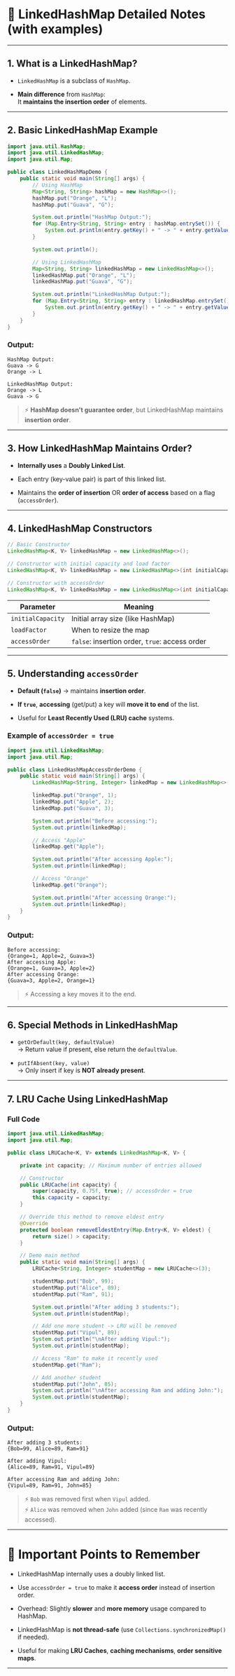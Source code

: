 
# 🧠 LinkedHashMap Detailed Notes (with examples)

---

## 1. What is a LinkedHashMap?

- `LinkedHashMap` is a subclass of `HashMap`.
    
- **Main difference** from `HashMap`:  
    It **maintains the insertion order** of elements.
    

---

## 2. Basic LinkedHashMap Example

```java
import java.util.HashMap;
import java.util.LinkedHashMap;
import java.util.Map;

public class LinkedHashMapDemo {
    public static void main(String[] args) {
        // Using HashMap
        Map<String, String> hashMap = new HashMap<>();
        hashMap.put("Orange", "L");
        hashMap.put("Guava", "G");

        System.out.println("HashMap Output:");
        for (Map.Entry<String, String> entry : hashMap.entrySet()) {
            System.out.println(entry.getKey() + " -> " + entry.getValue());
        }

        System.out.println();

        // Using LinkedHashMap
        Map<String, String> linkedHashMap = new LinkedHashMap<>();
        linkedHashMap.put("Orange", "L");
        linkedHashMap.put("Guava", "G");

        System.out.println("LinkedHashMap Output:");
        for (Map.Entry<String, String> entry : linkedHashMap.entrySet()) {
            System.out.println(entry.getKey() + " -> " + entry.getValue());
        }
    }
}
```

### Output:

```
HashMap Output:
Guava -> G
Orange -> L

LinkedHashMap Output:
Orange -> L
Guava -> G
```

> ⚡ **HashMap doesn't guarantee order**, but LinkedHashMap maintains **insertion order**.

---

## 3. How LinkedHashMap Maintains Order?

- **Internally uses** a **Doubly Linked List**.
    
- Each entry (key-value pair) is part of this linked list.
    
- Maintains the **order of insertion** OR **order of access** based on a flag (`accessOrder`).
    

---

## 4. LinkedHashMap Constructors

```java
// Basic Constructor
LinkedHashMap<K, V> linkedHashMap = new LinkedHashMap<>();

// Constructor with initial capacity and load factor
LinkedHashMap<K, V> linkedHashMap = new LinkedHashMap<>(int initialCapacity, float loadFactor);

// Constructor with accessOrder
LinkedHashMap<K, V> linkedHashMap = new LinkedHashMap<>(int initialCapacity, float loadFactor, boolean accessOrder);
```

|Parameter|Meaning|
|---|---|
|`initialCapacity`|Initial array size (like HashMap)|
|`loadFactor`|When to resize the map|
|`accessOrder`|`false`: insertion order, `true`: access order|

---

## 5. Understanding `accessOrder`

- **Default (`false`)** → maintains **insertion order**.
    
- **If `true`**, **accessing** (get/put) a key will **move it to end** of the list.
    
- Useful for **Least Recently Used (LRU) cache** systems.
    

### Example of `accessOrder = true`

```java
import java.util.LinkedHashMap;
import java.util.Map;

public class LinkedHashMapAccessOrderDemo {
    public static void main(String[] args) {
        LinkedHashMap<String, Integer> linkedMap = new LinkedHashMap<>(5, 0.75f, true);

        linkedMap.put("Orange", 1);
        linkedMap.put("Apple", 2);
        linkedMap.put("Guava", 3);

        System.out.println("Before accessing:");
        System.out.println(linkedMap);

        // Access "Apple"
        linkedMap.get("Apple");

        System.out.println("After accessing Apple:");
        System.out.println(linkedMap);

        // Access "Orange"
        linkedMap.get("Orange");

        System.out.println("After accessing Orange:");
        System.out.println(linkedMap);
    }
}
```

### Output:

```
Before accessing:
{Orange=1, Apple=2, Guava=3}
After accessing Apple:
{Orange=1, Guava=3, Apple=2}
After accessing Orange:
{Guava=3, Apple=2, Orange=1}
```

> ⚡ Accessing a key moves it to the end.

---

## 6. Special Methods in LinkedHashMap

- `getOrDefault(key, defaultValue)`  
    → Return value if present, else return the `defaultValue`.
    
- `putIfAbsent(key, value)`  
    → Only insert if key is **NOT already present**.
    

---

## 7. LRU Cache Using LinkedHashMap

### Full Code

```java
import java.util.LinkedHashMap;
import java.util.Map;

public class LRUCache<K, V> extends LinkedHashMap<K, V> {

    private int capacity; // Maximum number of entries allowed

    // Constructor
    public LRUCache(int capacity) {
        super(capacity, 0.75f, true); // accessOrder = true
        this.capacity = capacity;
    }

    // Override this method to remove eldest entry
    @Override
    protected boolean removeEldestEntry(Map.Entry<K, V> eldest) {
        return size() > capacity;
    }

    // Demo main method
    public static void main(String[] args) {
        LRUCache<String, Integer> studentMap = new LRUCache<>(3);

        studentMap.put("Bob", 99);
        studentMap.put("Alice", 89);
        studentMap.put("Ram", 91);

        System.out.println("After adding 3 students:");
        System.out.println(studentMap);

        // Add one more student -> LRU will be removed
        studentMap.put("Vipul", 89);
        System.out.println("\nAfter adding Vipul:");
        System.out.println(studentMap);

        // Access "Ram" to make it recently used
        studentMap.get("Ram");

        // Add another student
        studentMap.put("John", 85);
        System.out.println("\nAfter accessing Ram and adding John:");
        System.out.println(studentMap);
    }
}
```

### Output:

```
After adding 3 students:
{Bob=99, Alice=89, Ram=91}

After adding Vipul:
{Alice=89, Ram=91, Vipul=89}

After accessing Ram and adding John:
{Vipul=89, Ram=91, John=85}
```

> ⚡ `Bob` was removed first when `Vipul` added.  
> ⚡ `Alice` was removed when `John` added (since `Ram` was recently accessed).

---

# 🚀 Important Points to Remember

- LinkedHashMap internally uses a doubly linked list.
    
- Use `accessOrder = true` to make it **access order** instead of insertion order.
    
- Overhead: Slightly **slower** and **more memory** usage compared to HashMap.
    
- LinkedHashMap is **not thread-safe** (use `Collections.synchronizedMap()` if needed).
    
- Useful for making **LRU Caches**, **caching mechanisms**, **order sensitive maps**.
    

---

